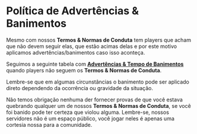 # Política de Advertências & Banimentos

Mesmo com nossos **Termos & Normas de Conduta** tem players que acham que não devem seguir elas, que estão acimas delas e por este motivo aplicamos advertências/banimentos caso isso aconteça.

Seguimos a seguinte tabela com [**Advertências & Tempo de Banimentos**](http://bit.ly/337uhTG) quando players não seguem os **Termos & Normas de Conduta**.

Lembre-se que em algumas circunstâncias o banimento pode ser aplicado direto dependendo da ocorrência ou gravidade da situação.

Não temos obrigação nenhuma der fornecer provas de que você estava quebrando qualquer um de nossos **Termos & Normas de Conduta**, se você foi banido pode ter certeza que violou alguma. Lembre-se, nossos servidores não é um espaço público, você jogar neles é apenas uma cortesia nossa para a comunidade.


